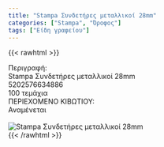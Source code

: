 ```yaml
---
title: "Stampa Συνδετήρες μεταλλικοί 28mm"
categories: ["Stampa", "Όροφος"]
tags: ["Είδη γραφείου"]
---
```

{{< rawhtml >}}

<div class="sload686"><div class="product"><div id="sistatika">Περιγραφή:</div><div class="alltext">Stampa Συνδετήρες μεταλλικοί 28mm</div><div id="barcode"><div id="barimage1"></div><span id="bartext">5202576634886</span></div><div id="varos"><div id="temimg"></div><span id="varostext">100 τεμάχια</span></div><div id="kivotio">ΠΕΡΙΕΧΟΜΕΝΟ ΚΙΒΩΤΙΟΥ:<br>Αναμένεται</div><br><div class="pimg"><img alt="Stampa Συνδετήρες μεταλλικοί 28mm" title="Stampa Συνδετήρες μεταλλικοί 28mm" src="/media/images/stampa-syndethres-metallikoi-28mm.jpg"></div></div></div>
{{< /rawhtml >}}


